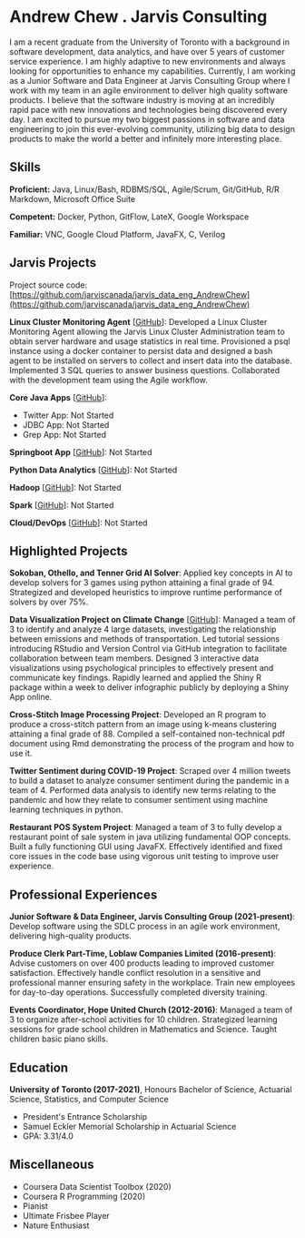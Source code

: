 # Andrew Chew . Jarvis Consulting

I am a recent graduate from the University of Toronto with a background in software development, data analytics, and have over 5 years of customer service experience. I am highly adaptive to new environments and always looking for opportunities to enhance my capabilities. Currently, I am working as a Junior Software and Data Engineer at Jarvis Consulting Group where I work with my team in an agile environment to deliver high quality software products. I believe that the software industry is moving at an incredibly rapid pace with new innovations and technologies being discovered every day. I am excited to pursue my two biggest passions in software and data engineering to join this ever-evolving community, utilizing big data to design products to make the world a better and infinitely more interesting place.

## Skills

**Proficient:** Java, Linux/Bash, RDBMS/SQL, Agile/Scrum, Git/GitHub, R/R Markdown, Microsoft Office Suite

**Competent:** Docker, Python, GitFlow, LateX, Google Workspace

**Familiar:** VNC, Google Cloud Platform, JavaFX, C, Verilog

## Jarvis Projects

Project source code: [https://github.com/jarviscanada/jarvis_data_eng_AndrewChew](https://github.com/jarviscanada/jarvis_data_eng_AndrewChew)


**Linux Cluster Monitoring Agent** [[GitHub](https://github.com/jarviscanada/jarvis_data_eng_AndrewChew/tree/master/linux_sql)]: Developed a Linux Cluster Monitoring Agent allowing the Jarvis Linux Cluster Administration team to obtain server hardware and usage statistics in real time. Provisioned a psql instance using a docker container to persist data and designed a bash agent to be installed on servers to collect and insert data into the database. Implemented 3 SQL queries to answer business questions. Collaborated with the development team using the Agile workflow.

**Core Java Apps** [[GitHub](https://github.com/jarviscanada/jarvis_data_eng_AndrewChew/tree/master/core_java)]:
      
  - Twitter App: Not Started
  - JDBC App: Not Started
  - Grep App: Not Started

**Springboot App** [[GitHub](https://github.com/jarviscanada/jarvis_data_eng_AndrewChew/tree/master/springboot)]: Not Started

**Python Data Analytics** [[GitHub](https://github.com/jarviscanada/jarvis_data_eng_AndrewChew/tree/master/python_data_anlytics)]: Not Started

**Hadoop** [[GitHub](https://github.com/jarviscanada/jarvis_data_eng_AndrewChew/tree/master/hadoop)]: Not Started

**Spark** [[GitHub](https://github.com/jarviscanada/jarvis_data_eng_AndrewChew/tree/master/spark)]: Not Started

**Cloud/DevOps** [[GitHub](https://github.com/jarviscanada/jarvis_data_eng_AndrewChew/tree/master/cloud_devops)]: Not Started


## Highlighted Projects
**Sokoban, Othello, and Tenner Grid AI Solver**: Applied key concepts in AI to develop solvers for 3 games using python attaining a final grade of 94. Strategized and developed heuristics to improve runtime performance of solvers by over 75%.

**Data Visualization Project on Climate Change** [[GitHub](https://github.com/Andrew-Chew/STA313W21-Project)]: Managed a team of 3 to identify and analyze 4 large datasets, investigating the relationship between emissions and methods of transportation. Led tutorial sessions introducing RStudio and Version Control via GitHub integration to facilitate collaboration between team members. Designed 3 interactive data visualizations using psychological principles to effectively present and communicate key findings. Rapidly learned and applied the Shiny R package within a week to deliver infographic publicly by deploying a Shiny App online.

**Cross-Stitch Image Processing Project**: Developed an R program to produce a cross-stitch pattern from an image using k-means clustering attaining a final grade of 88. Compiled a self-contained non-technical pdf document using Rmd demonstrating the process of the program and how to use it.

**Twitter Sentiment during COVID-19 Project**: Scraped over 4 million tweets to build a dataset to analyze consumer sentiment during the pandemic in a team of 4. Performed data analysis to identify new terms relating to the pandemic and how they relate to consumer sentiment using machine learning techniques in python.

**Restaurant POS System Project**: Managed a team of 3 to fully develop a restaurant point of sale system in java utilizing fundamental OOP concepts. Built a fully functioning GUI using JavaFX. Effectively identified and fixed core issues in the code base using vigorous unit testing to improve user experience.


## Professional Experiences

**Junior Software & Data Engineer, Jarvis Consulting Group (2021-present)**: Develop software using the SDLC process in an agile work environment, delivering high-quality products.

**Produce Clerk Part-Time, Loblaw Companies Limited (2016-present)**: Advise customers on over 400 products leading to improved customer satisfaction. Effectively handle conflict resolution in a sensitive and professional manner ensuring safety in the workplace. Train new employees for day-to-day operations. Successfully completed diversity training.

**Events Coordinator, Hope United Church (2012-2016)**: Managed a team of 3 to organize after-school activities for 10 children. Strategized learning sessions for grade school children in Mathematics and Science. Taught children basic piano skills.


## Education
**University of Toronto (2017-2021)**, Honours Bachelor of Science, Actuarial Science, Statistics, and Computer Science
- President's Entrance Scholarship
- Samuel Eckler Memorial Scholarship in Actuarial Science
- GPA: 3.31/4.0


## Miscellaneous
- Coursera Data Scientist Toolbox (2020)
- Coursera R Programming (2020)
- Pianist
- Ultimate Frisbee Player
- Nature Enthusiast